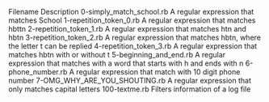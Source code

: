 Filename	Description
0-simply_match_school.rb	A regular expression that matches School
1-repetition_token_0.rb	A regular expression that matches hbttn
2-repetition_token_1.rb	A regular expression that matches htn and hbtn
3-repetition_token_2.rb	A regular expression that matches hbtn, where the letter t can be replied
4-repetition_token_3.rb	A regular expression that matches hbtn with or without t
5-beginning_and_end.rb	A regular expression that matches with a word that starts with h and ends with n
6-phone_number.rb	A regular expression that match with 10 digit phone number
7-OMG_WHY_ARE_YOU_SHOUTING.rb	A regular expression that only matches capital letters
100-textme.rb	Filters information of a log file
